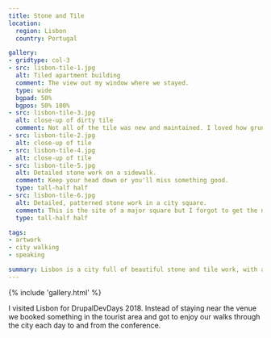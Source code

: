 ```yaml
---
title: Stone and Tile
location:
  region: Lisbon
  country: Portugal

gallery:
- gridtype: col-3
- src: lisbon-tile-1.jpg
  alt: Tiled apartment building
  comment: The view out my window where we stayed.
  type: wide
  bgpad: 50%
  bgpos: 50% 100%
- src: lisbon-tile-3.jpg
  alt: close-up of dirty tile
  comment: Not all of the tile was new and maintained. I loved how grungy some parts of the city were while still showing how polished and kept it once was.
- src: lisbon-tile-2.jpg
  alt: close-up of tile
- src: lisbon-tile-4.jpg
  alt: close-up of tile
- src: lisbon-tile-5.jpg
  alt: Detailed stone work on a sidewalk.
  comment: Keep your head down or you'll miss something good.
  type: tall-half half
- src: lisbon-tile-6.jpg
  alt: Detailed, patterned stone work in a city square.
  comment: This is the site of a major square but I forgot to get the name of it.
  type: tall-half half

tags:
- artwork
- city walking
- speaking

summary: Lisbon is a city full of beautiful stone and tile work, with a surprise waiting around every corner.
---
```


{% include 'gallery.html' %}

I visited Lisbon for DrupalDevDays 2018. Instead of staying near the venue we booked something in the tourist area and got to enjoy our walks through the city each day to and from the conference.
